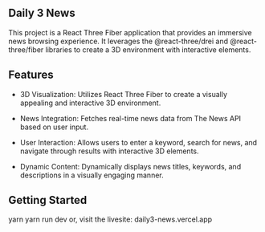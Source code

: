 ## Daily 3 News
This project is a React Three Fiber application that provides an immersive news browsing experience. It leverages the @react-three/drei and @react-three/fiber libraries to create a 3D environment with interactive elements.

## Features
- 3D Visualization: Utilizes React Three Fiber to create a visually appealing and interactive 3D environment.

- News Integration: Fetches real-time news data from The News API based on user input.

- User Interaction: Allows users to enter a keyword, search for news, and navigate through results with interactive 3D elements.

- Dynamic Content: Dynamically displays news titles, keywords, and descriptions in a visually engaging manner.

## Getting Started
yarn
yarn run dev
or, visit the livesite: daily3-news.vercel.app
